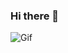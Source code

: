 ### Hi there 👋
<style>
.picture {
margin: auto,
justify-content: between,
}
</style>
<img src="https://pa1.narvii.com/6113/50c478c96248b3bb33a1de95c182ddf54dc62f98_hq.gif" alt="Gif" class="picture">
